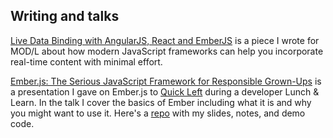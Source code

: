 ## Writing and talks

<a href="http://modl.markit.com/articles/live-data-binding-with-angularjs-react-emberjs/" class="title-link" data-site="modl">Live Data Binding with AngularJS, React and EmberJS</a>
is a piece I wrote for MOD/L about how modern JavaScript frameworks can help
you incorporate real-time content with minimal effort.

<a href="http://go.quickleft.com/lunch-and-learn-emberjs" class="title-link" data-site="vimeo">Ember.js: The Serious JavaScript Framework for Responsible Grown-Ups</a>
is a presentation I gave on Ember.js to [Quick Left][ql] during a developer
Lunch & Learn. In the talk I cover the basics of Ember including what it is and
why you might want to use it. Here's a [repo][ember-notes] with my slides,
notes, and demo code.

[ql]: https://quickleft.com/
[ember-notes]: https://github.com/montlebalm/talk-emberjs
